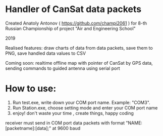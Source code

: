 # Handler of CanSat data packets
Created Anatoly Antonov ( https://github.com/champi2061 ) for 8-th Russian Championship of project "Air and Engineering School"

2019

Realised features: draw charts of data from data packets, save them to PNG, save handled data values to CSV

Coming soon: realtime offline map with pointer of CanSat by GPS data, sending commands to guided antenna using serial port 

# How to use:
1) Run test.exe, write down your COM port name. Example: "COM3".
2) Run Station.exe, choose setting mode and enter your COM port name
3) enjoy! don't waste your time , create things, happy coding

receiver must send in COM port data packets with format "NAME:[packetname]:[data];" at 9600 baud
